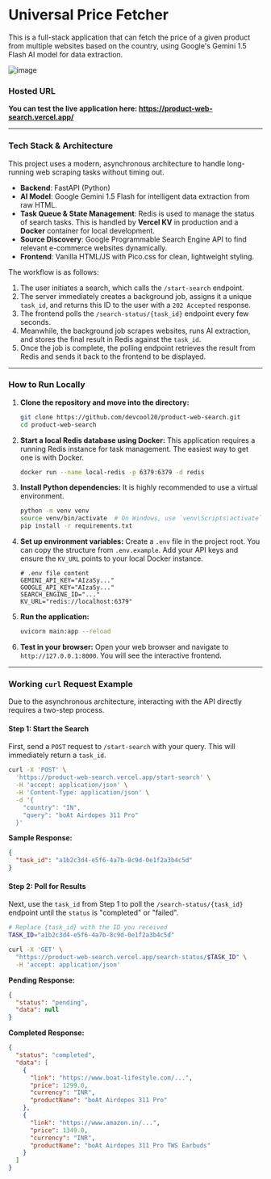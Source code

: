 # Universal Price Fetcher

This is a full-stack application that can fetch the price of a given product from multiple websites based on the country, using Google's Gemini 1.5 Flash AI model for data extraction.

![image](https://github.com/user-attachments/assets/b64f1f4c-4eb8-407d-8e8f-4d0166724991)

### Hosted URL

**You can test the live application here: https://product-web-search.vercel.app/**

---

### Tech Stack & Architecture

This project uses a modern, asynchronous architecture to handle long-running web scraping tasks without timing out.

*   **Backend**: FastAPI (Python)
*   **AI Model**: Google Gemini 1.5 Flash for intelligent data extraction from raw HTML.
*   **Task Queue & State Management**: Redis is used to manage the status of search tasks. This is handled by **Vercel KV** in production and a **Docker** container for local development.
*   **Source Discovery**: Google Programmable Search Engine API to find relevant e-commerce websites dynamically.
*   **Frontend**: Vanilla HTML/JS with Pico.css for clean, lightweight styling.

The workflow is as follows:
1.  The user initiates a search, which calls the `/start-search` endpoint.
2.  The server immediately creates a background job, assigns it a unique `task_id`, and returns this ID to the user with a `202 Accepted` response.
3.  The frontend polls the `/search-status/{task_id}` endpoint every few seconds.
4.  Meanwhile, the background job scrapes websites, runs AI extraction, and stores the final result in Redis against the `task_id`.
5.  Once the job is complete, the polling endpoint retrieves the result from Redis and sends it back to the frontend to be displayed.

---

### How to Run Locally

1.  **Clone the repository and move into the directory:**
    ```bash
    git clone https://github.com/devcool20/product-web-search.git
    cd product-web-search
    ```

2.  **Start a local Redis database using Docker:**
    This application requires a running Redis instance for task management. The easiest way to get one is with Docker.
    ```bash
    docker run --name local-redis -p 6379:6379 -d redis
    ```

3.  **Install Python dependencies:**
    It is highly recommended to use a virtual environment.
    ```bash
    python -m venv venv
    source venv/bin/activate  # On Windows, use `venv\Scripts\activate`
    pip install -r requirements.txt
    ```

4.  **Set up environment variables:**
    Create a `.env` file in the project root. You can copy the structure from `.env.example`. Add your API keys and ensure the `KV_URL` points to your local Docker instance.
    ```env
    # .env file content
    GEMINI_API_KEY="AIzaSy..."
    GOOGLE_API_KEY="AIzaSy..."
    SEARCH_ENGINE_ID="..."
    KV_URL="redis://localhost:6379"
    ```

5.  **Run the application:**
    ```bash
    uvicorn main:app --reload
    ```

6.  **Test in your browser:**
    Open your web browser and navigate to `http://127.0.0.1:8000`. You will see the interactive frontend.

---

### Working `curl` Request Example

Due to the asynchronous architecture, interacting with the API directly requires a two-step process.

#### Step 1: Start the Search

First, send a `POST` request to `/start-search` with your query. This will immediately return a `task_id`.

```bash
curl -X 'POST' \
  'https://product-web-search.vercel.app/start-search' \
  -H 'accept: application/json' \
  -H 'Content-Type: application/json' \
  -d '{
    "country": "IN",
    "query": "boAt Airdopes 311 Pro"
  }'
```

**Sample Response:**
```json
{
  "task_id": "a1b2c3d4-e5f6-4a7b-8c9d-0e1f2a3b4c5d"
}
```

#### Step 2: Poll for Results

Next, use the `task_id` from Step 1 to poll the `/search-status/{task_id}` endpoint until the `status` is "completed" or "failed".

```bash
# Replace {task_id} with the ID you received
TASK_ID="a1b2c3d4-e5f6-4a7b-8c9d-0e1f2a3b4c5d"

curl -X 'GET' \
  "https://product-web-search.vercel.app/search-status/$TASK_ID" \
  -H 'accept: application/json'
```

**Pending Response:**
```json
{
  "status": "pending",
  "data": null
}
```

**Completed Response:**
```json
{
  "status": "completed",
  "data": [
    {
      "link": "https://www.boat-lifestyle.com/...",
      "price": 1299.0,
      "currency": "INR",
      "productName": "boAt Airdopes 311 Pro"
    },
    {
      "link": "https://www.amazon.in/...",
      "price": 1349.0,
      "currency": "INR",
      "productName": "boAt Airdopes 311 Pro TWS Earbuds"
    }
  ]
}
```
